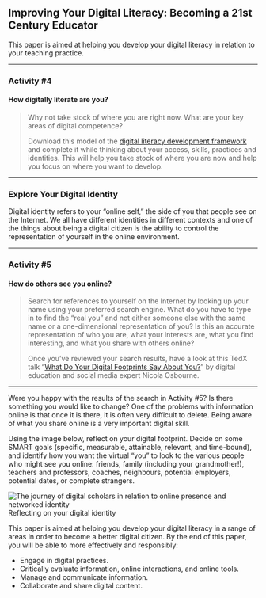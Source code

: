 ## Improving Your Digital Literacy: Becoming a 21st Century Educator

This paper is aimed at helping you develop your digital literacy in relation to your teaching practice.

* * *

### Activity #4
#### How digitally literate are you?

> Why not take stock of where you are right now. What are your key areas of digital competence?
>
> Download this model of the [digital literacy development framework](https://waikatouniversitynz-my.sharepoint.com/:w:/g/personal/stephen_harlow_waikato_ac_nz/EVsMiNUkCmBLheD510cQZNsBN9i8zM14FLQJT5u1t-_GzQ?e=6B1lKb) and complete it while thinking about your access, skills, practices and identities. This will help you take stock of where you are now and help you focus on where you want to develop.

* * *

### Explore Your Digital Identity

Digital identity refers to your “online self,” the side of you that people see on the Internet. We all have different identities in different contexts and one of the things about being a digital citizen is the ability to control the representation of yourself in the online environment.

* * * 

### Activity #5
#### How do others see you online?

> Search for references to yourself on the Internet by looking up your name using your preferred search engine. What do you have to type in to find the “real you” and not either someone else with the same name or a one-dimensional representation of you? Is this an accurate representation of who you are, what your interests are, what you find interesting, and what you share with others online?
>
> Once you’ve reviewed your search results, have a look at this TedX talk “[What Do Your Digital Footprints Say About You?](https://www.youtube.com/watch?v=RVX8ZSAR4OY)” by digital education and social media expert Nicola Osbourne.

* * *

Were you happy with the results of the search in Activity #5? Is there something you would like to change? One of the problems with information online is that once it is there, it is often very difficult to delete. Being aware of what you share online is a very important digital skill.

Using the image below, reflect on your digital footprint. Decide on some SMART goals (specific, measurable, attainable, relevant, and time-bound), and identify how you want the virtual “you” to look to the various people who might see you online: friends, family (including your grandmother!), teachers and professors, coaches, neighbours, potential employers, potential dates, or complete strangers.

![The journey of digital scholars in relation to online presence and networked identity](images/digital-scholar-journey-page-1.png)
Reflecting on your digital identity

This paper is aimed at helping you develop your digital literacy in a range of areas in order to become a better digital citizen. By the end of this paper, you will be able to more effectively and responsibly:

- Engage in digital practices.
- Critically evaluate information, online interactions, and online tools.
- Manage and communicate information.
- Collaborate and share digital content.
